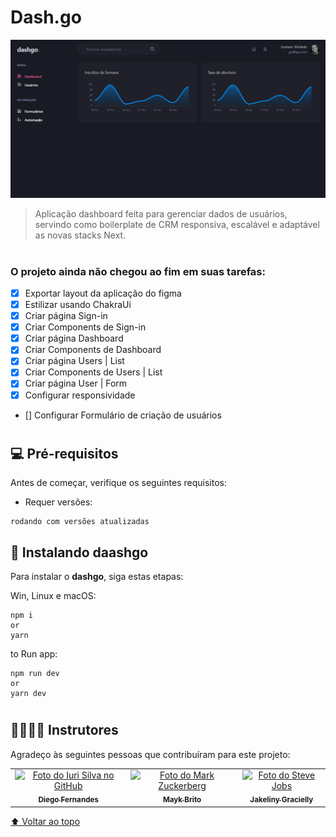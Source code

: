 
# **Dash.go**

<img src="./dashgo-preview.png" alt="ignews">

> Aplicação dashboard feita para gerenciar dados de usuários, servindo como boilerplate de CRM responsiva, escalável e adaptável as novas stacks Next.

#

### O projeto ainda não chegou ao fim em suas tarefas:

- [x] Exportar layout da aplicação do figma
- [x] Estilizar usando ChakraUi
- [x] Criar página Sign-in
- [x] Criar Components de Sign-in
- [x] Criar página Dashboard
- [x] Criar Components de Dashboard
- [x] Criar página Users | List
- [x] Criar Components de Users | List
- [x] Criar página User | Form
- [x] Configurar responsividade
- [] Configurar Formulário de criação de usuários

#

## 💻 Pré-requisitos

Antes de começar, verifique os seguintes requisitos:

- Requer versões:  

```
rodando com versões atualizadas
```

## 🚀 Instalando **daashgo**

Para instalar o **dashgo**, siga estas etapas:

Win, Linux e macOS:

```
npm i
or
yarn
```

to Run app:

```
npm run dev
or
yarn dev
```

#

## 🫱🏻‍🫲🏽 Instrutores

Agradeço às seguintes pessoas que contribuíram para este projeto:

<table>
  <tr>
    <td align="center">
      <a href="#">
        <img src="https://github.com/diego3g.png" width="100px;" alt="Foto do Iuri Silva no GitHub"/><br>
        <sub>
          <b>Diego Fernandes</b>
        </sub>
      </a>
    </td>
    <td align="center">
      <a href="#">
        <img src="https://github.com/maykbrito.png" width="100px;" alt="Foto do Mark Zuckerberg"/><br>
        <sub>
          <b>Mayk Brito</b>
        </sub>
      </a>
    </td>
    <td align="center">
      <a href="#">
        <img src="https://github.com/jakeliny.png" width="100px;" alt="Foto do Steve Jobs"/><br>
        <sub>
          <b>Jakeliny Gracielly</b>
        </sub>
      </a>
    </td>
  </tr>
</table>

[⬆ Voltar ao topo](#nome-do-projeto)<br>

